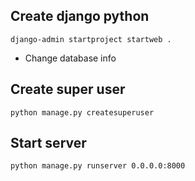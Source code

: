 ## Create django python 
```
django-admin startproject startweb .
```
- Change database info
## Create super user
```
python manage.py createsuperuser
```
## Start server
``` 
python manage.py runserver 0.0.0.0:8000
```